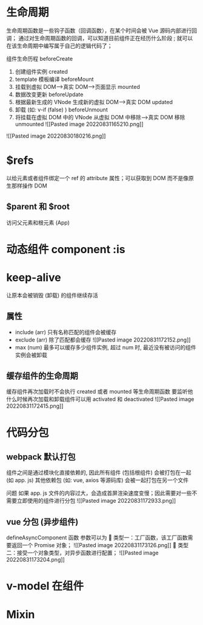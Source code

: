 # 生命周期
生命周期函数是一些钩子函数（回调函数），在某个时间会被 Vue 源码内部进行回调；
通过对生命周期函数的回调，可以知道目前组件正在经历什么阶段 ;
就可以在该生命周期中编写属于自己的逻辑代码了；

组件生命历程
beforeCreate 
1. 创建组件实例
created
2. template 模板编译
beforeMount
3. 挂载到虚拟 DOM-->真实 DOM-->页面显示
mounted
4. 数据改变更新
beforeUpdate
5. 根据最新生成的 VNode 生成新的虚拟 DOM-->真实 DOM
updated
6. 卸载 (如: v-if (false) )
 beforeUnmount
7. 将挂载在虚拟 DOM 中的 VNode 从虚拟 DOM 中移除-->真实 DOM 移除  
unmounted
![[Pasted image 20220831165210.png]]

![[Pasted image 20220830180216.png]]

# $refs
以给元素或者组件绑定一个 ref 的 attribute 属性；可以获取到 DOM 而不是像原生那样操作 DOM

## $parent 和 $root
访问父元素和根元素 (App)

# 动态组件 component :is


# keep-alive
让原本会被销毁 (卸载) 的组件继续存活

## 属性
- include (arr) 只有名称匹配的组件会被缓存
- exclude (arr) 除了匹配都会缓存 ![[Pasted image 20220831172152.png]]
- max (num) 最多可以缓存多少组件实例, 超过 num 时, 最近没有被访问的组件实例会被卸载

## 缓存组件的生命周期
缓存组件再次加载时不会执行 created 或者 mounted 等生命周期函数
要监听他什么时候再次加载和卸载组件可以用 activated 和 deactivated 
![[Pasted image 20220831172415.png]]

# 代码分包
## webpack 默认打包
组件之间是通过模块化直接依赖的, 因此所有组件 (包括根组件) 会被打包在一起 (如 app. js)
其他依赖包 (如: vue, axios 等源码库) 会被一起打包在另一个文件

问题
如果 app. js 文件的内容过大，会造成首屏渲染速度变慢；因此需要对一些不需要立即使用的组件进行分包
![[Pasted image 20220831172933.png]]

## vue 分包 (异步组件)
defineAsyncComponent 函数
参数可以为
 类型一：工厂函数，该工厂函数需要返回一个 Promise 对象； ![[Pasted image 20220831173126.png]]
 类型二：接受一个对象类型，对异步函数进行配置； ![[Pasted image 20220831173204.png]]

# v-model 在组件


# Mixin